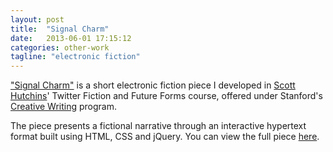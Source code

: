 ```yaml
---
layout: post
title:  "Signal Charm"
date:   2013-06-01 17:15:12
categories: other-work
tagline: "electronic fiction"
---
```

["Signal Charm"](http://akstuhl.net/signalcharm/) is a short electronic fiction piece I developed in [Scott Hutchins](http://www.scotthutchins.com/)' Twitter Fiction and Future Forms course, offered under Stanford's [Creative Writing](http://creativewriting.stanford.edu/) program.

The piece presents a fictional narrative through an interactive hypertext format built using HTML, CSS and jQuery. You can view the full piece [here](http://akstuhl.net/signalcharm/).

